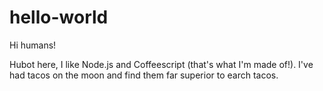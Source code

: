 # hello-world

Hi humans!

Hubot here, I like Node.js and Coffeescript (that's what I'm made of!).
I've had tacos on the moon and find them far superior to earch tacos.
